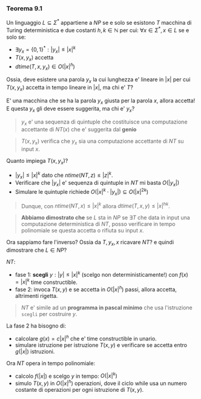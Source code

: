 ### Teorema 9.1
Un linguaggio $L \subseteq \Sigma^*$ appartiene a $NP$ se e solo se esistono $T$ macchina di Turing deterministica e due costanti $h,k\in \mathbb N$ per cui: $\forall x \in \Sigma^{*}, x\in L$ se e solo se:
* $\exists y_{x}= \{0,1\}^*: |y_{x}| \leq |x|^k$
* $T(x, y_x)$ accetta
* $dtime(T,x,y_{x}) \in O(|x|^h)$

Ossia, deve esistere una parola $y_x$ la cui lunghezza e' lineare in $|x|$ per cui $T(x,y_{x})$ accetta in tempo lineare in $|x|$, ma chi e' $T$?

E' una macchina che se ha la parola $y_x$ giusta per la parola $x$, allora accetta! E questa $y_x$ gli deve essere suggerita, ma chi e' $y_x$? 

> $y_x$ e' una sequenza di quintuple che costituisce una computazione accettante di $NT(x)$ che e' suggerita dal **genio**

> $T(x,y_{x})$ verifica che $y_{x}$ sia una computazione accettante di $NT$ su input $x$.

Quanto impiega $T(x,y_{x})$? 
* $|y_{x}|\leq |x|^{k}$ dato che $ntime(NT,z) \leq |z|^{k}$.
* Verificare che $|y_{x}|$ e' sequenza di quintuple in $NT$ mi basta $O(|y_{x}|)$
* Simulare le quintuple richiede $O(|x|^{k} \cdot |y_{x}|) \subseteq O(|x|^{2k})$

> Dunque, con $ntime(NT,x) \leq |x|^{k}$ allora $dtime(T,x,y) \leq |x|^{hk}$.

> **Abbiamo dimostrato che** se $L$ sta in $NP$ se $\exists T$ che data in input una computazione deterministica di $NT$, posso verificare in tempo polinomiale se questa accetta o rifiuta su input $x$.

Ora sappiamo fare l'inverso? Ossia da $T, y_{x}, x$ ricavare $NT$? e quindi dimostrare che $L\in NP$?

$NT$:
* fase 1: **scegli** $y: |y| \leq |x|^k$ (scelgo non deterministicamente!) con $f(x)=|x|^k$ time constructible.
* fase 2: invoca $T(x,y)$ e se accetta in $O(|x|^h)$ passi, allora accetta, altrimenti rigetta.

> $NT$ e' simile ad un **programma in pascal minimo** che usa l'istruzione `scegli` per costruire $y$.

La fase 2 ha bisogno di:
* calcolare $g(x) = c |x|^h$ che e' time constructible in unario.
* simulare istruzione per istruzione $T(x,y)$ e verificare se accetta entro $g(|x|)$ istruzioni.

Ora $NT$ opera in tempo polinomiale:
* calcolo $f(|x|)$ e scelgo $y$ in tempo: $O(|x|^k)$
* simulo $T(x,y)$ in $O(|x|^h)$ operazioni, dove il ciclo while usa un numero costante di operazioni per ogni istruzione di $T(x,y)$.



